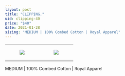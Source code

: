 ```yaml
---
layout: post
title: "CLIPPING."
uid: clipping-40
price: "$40"
date: 2021-01-28
sizing: "MEDIUM | 100% Combed Cotton | Royal Apparel"
---
```




<table style="width:100%;"><tr><td style="vertical-align:top;">
      <figure class="tmblr-full" data-orig-height="2048" data-orig-width="1365" data-orig-src="https://concertshirts.netlify.app/shirts/0299/0299-01.jpg"><img src="https://64.media.tumblr.com/bb24cb31b24c41af4e4150457b294080/8ea720227ebfe022-39/s540x810/5547378417fd18e5ea41a2de6957e0897fd230d6.jpg" data-orig-height="2048" data-orig-width="1365" data-orig-src="https://concertshirts.netlify.app/shirts/0299/0299-01.jpg"/></figure></td>
    <td style="vertical-align:top;">
      <figure class="tmblr-full" data-orig-height="2048" data-orig-width="1365" data-orig-src="https://concertshirts.netlify.app/shirts/0299/0299-02.jpg"><img src="https://64.media.tumblr.com/013079085e0a0a18f980fc5bbc862ae4/8ea720227ebfe022-17/s540x810/469c3d6e50855764fa64cb1f486437bd974825b0.jpg" data-orig-height="2048" data-orig-width="1365" data-orig-src="https://concertshirts.netlify.app/shirts/0299/0299-02.jpg"/></figure></td>
  </tr></table><p>
  MEDIUM | 100% Combed Cotton | Royal Apparel
</p>
